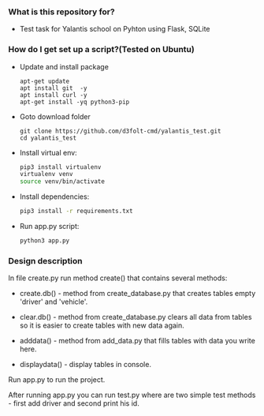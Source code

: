 ### What is this repository for? ###

* Test task for Yalantis school on Pyhton using Flask, SQLite

### How do I get set up a script?(Tested on Ubuntu) ###

* Update and install package
    ```
    apt-get update
    apt install git  -y
    apt install curl -y
    apt-get install -yq python3-pip
    ```
* Goto download folder
    ```
    git clone https://github.com/d3folt-cmd/yalantis_test.git
    cd yalantis_test
    ```
* Install virtual env:
    ```bash
    pip3 install virtualenv
    virtualenv venv
    source venv/bin/activate
    ```
* Install dependencies:
    ```bash
    pip3 install -r requirements.txt
    ```
* Run app.py script:  
    ```bash
    python3 app.py
    ```

### Design description

In file create.py run method create() that contains several methods:

* create.db() - method from create_database.py that creates tables empty 'driver' and 'vehicle'.

* clear.db() - method from create_database.py clears all data from tables so it is easier to create tables with new data again.

* adddata() - method from add_data.py that fills tables with data you write here.

* displaydata() - display tables in console.

Run app.py to run the project.

After running app.py you can run test.py where are two simple test methods - first add driver and second print his id.

